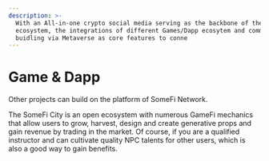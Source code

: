 ```yaml
---
description: >-
  With an All-in-one crypto social media serving as the backbone of the entire
  ecosystem, the integrations of different Games/Dapp ecosytem and community
  buidling via Metaverse as core features to conne
---
```


# Game & Dapp

Other projects can build on the platform of SomeFi Network.

The SomeFi City is an open ecosystem with numerous GameFi mechanics that allow users to grow, harvest, design and create generative props and gain revenue by trading in the market. Of course, if you are a qualified instructor and can cultivate quality NPC talents for other users, which is also a good way to gain benefits.
